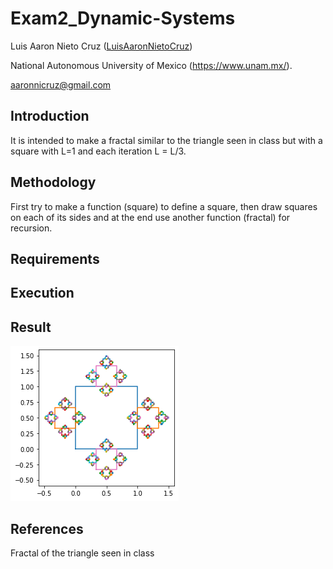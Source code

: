 # Exam2_Dynamic-Systems

Luis Aaron Nieto Cruz ([LuisAaronNietoCruz](https://github.com/LuisAaronNietoCruz))
 
National Autonomous University of Mexico (https://www.unam.mx/).

aaronnicruz@gmail.com

## Introduction
It is intended to make a fractal similar to the triangle seen in class but with a square with L=1 and each iteration L = L/3.

## Methodology 
First try to make a function (square) to define a square, then draw squares on each of its sides and at the end use another function (fractal) for recursion. 

## Requirements


## Execution


## Result 
![Alt text](https://github.com/LuisAaronNietoCruz/Exam2_Dynamic-Systems/blob/main/Fractal-Square.png 'Fractal-Square')

## References
Fractal of the triangle seen in class
